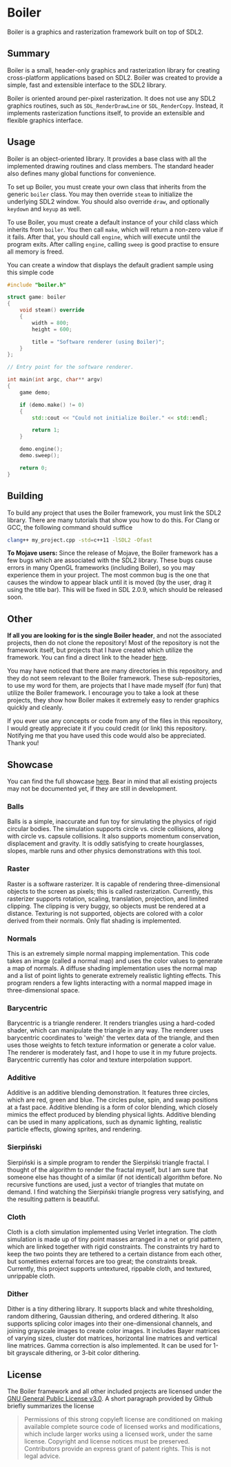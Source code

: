 # Boiler

Boiler is a graphics and rasterization framework built on top of SDL2.

## Summary

Boiler is a small, header-only graphics and rasterization library for creating cross-platform applications based on SDL2. Boiler was created to provide a simple, fast and extensible interface to the SDL2 library.

Boiler is oriented around per-pixel rasterization. It does not use any SDL2 graphics routines, such as `SDL_RenderDrawLine` or `SDL_RenderCopy`. Instead, it implements rasterization functions itself, to provide an extensible and flexible graphics interface.

## Usage

Boiler is an object-oriented library. It provides a base class with all the implemented drawing routines and class members. The standard header also defines many global functions for convenience. 

To set up Boiler, you must create your own class that inherits from the generic `boiler` class. You may then override `steam` to initialize the underlying SDL2 window. You should also override `draw`, and optionally `keydown` and `keyup` as well. 

To use Boiler, you must create a default instance of your child class which inherits from `boiler`. You then call `make`, which will return a non-zero value if it fails. After that, you should call `engine`, which will execute until the program exits. After calling `engine`, calling `sweep` is good practise to ensure all memory is freed.

You can create a window that displays the default gradient sample using this simple code

```cpp
#include "boiler.h"

struct game: boiler
{	
	void steam() override
	{
		width = 800;
		height = 600;

		title = "Software renderer (using Boiler)";
	}
};

// Entry point for the software renderer.

int main(int argc, char** argv)
{
	game demo;

	if (demo.make() != 0)
	{
		std::cout << "Could not initialize Boiler." << std::endl;

		return 1;
	}

	demo.engine();
	demo.sweep();

	return 0;
}
```

## Building

To build any project that uses the Boiler framework, you must link the SDL2 library. There are many tutorials that show you how to do this. For Clang or GCC, the following command should suffice

```bash
clang++ my_project.cpp -std=c++11 -lSDL2 -Ofast
```

**To Mojave users:** Since the release of Mojave, the Boiler framework has a few bugs which are associated with the SDL2 library. These bugs cause errors in many OpenGL frameworks (including Boiler), so you may experience them in your project. The most common bug is the one that causes the window to appear black until it is moved (by the user, drag it using the title bar). This will be fixed in SDL 2.0.9, which should be released soon.

## Other

**If all you are looking for is the single Boiler header**, and not the associated projects, then do not clone the repository! Most of the repository is not the framework itself, but projects that I have created which utilize the framework. You can find a direct link to the header [here](https://raw.githubusercontent.com/CobaltXII/boiler/master/boiler/boiler.h "Direct download"). 

You may have noticed that there are many directories in this repository, and they do not seem relevant to the Boiler framework. These sub-repositories, to use my word for them, are projects that I have made myself (for fun) that utilize the Boiler framework. I encourage you to take a look at these projects, they show how Boiler makes it extremely easy to render graphics quickly and cleanly.

If you ever use any concepts or code from any of the files in this repository, I would greatly appreciate it if you could credit (or link) this repository. Notifying me that you have used this code would also be appreciated. Thank you!

## Showcase

You can find the full showcase [here](https://github.com/CobaltXII/boiler/blob/master/SHOWCASE.md "Showcase"). Bear in mind that all existing projects may not be documented yet, if they are still in development.

### Balls

Balls is a simple, inaccurate and fun toy for simulating the physics of rigid circular bodies. The simulation supports circle vs. circle collisions, along with circle vs. capsule collisions. It also supports momentum conservation, displacement and gravity. It is oddly satisfying to create hourglasses, slopes, marble runs and other physics demonstrations with this tool.

### Raster

Raster is a software rasterizer. It is capable of rendering three-dimensional objects to the screen as pixels; this is called rasterization. Currently, this rasterizer supports rotation, scaling, translation, projection, and limited clipping. The clipping is very buggy, so objects must be rendered at a distance. Texturing is not supported, objects are colored with a color derived from their normals. Only flat shading is implemented.

### Normals

This is an extremely simple normal mapping implementation. This code takes an image (called a normal map) and uses the color values to generate a map of normals. A diffuse shading implementation uses the normal map and a list of point lights to generate extremely realistic lighting effects. This program renders a few lights interacting with a normal mapped image in three-dimensional space.

### Barycentric

Barycentric is a triangle renderer. It renders triangles using a hard-coded shader, which can manipulate the triangle in any way. The renderer uses barycentric coordinates to 'weigh' the vertex data of the triangle, and then uses those weights to fetch texture information or generate a color value. The renderer is moderately fast, and I hope to use it in my future projects. Barycentric currently has color and texture interpolation support.

### Additive

Additive is an additive blending demonstration. It features three circles, which are red, green and blue. The circles pulse, spin, and swap positions at a fast pace. Additive blending is a form of color blending, which closely mimics the effect produced by blending physical lights. Additive blending can be used in many applications, such as dynamic lighting, realistic particle effects, glowing sprites, and rendering.

### Sierpiński

Sierpiński is a simple program to render the Sierpiński triangle fractal. I thought of the algorithm to render the fractal myself, but I am sure that someone else has thought of a similar (if not identical) algorithm before. No recursive functions are used, just a vector of triangles that mutate on demand. I find watching the Sierpiński triangle progress very satisfying, and the resulting pattern is beautiful.

### Cloth

Cloth is a cloth simulation implemented using Verlet integration. The cloth simulation is made up of tiny point masses arranged in a net or grid pattern, which are linked together with rigid constraints. The constraints try hard to keep the two points they are tethered to a certain distance from each other, but sometimes external forces are too great; the constraints break. Currently, this project supports untextured, rippable cloth, and textured, unrippable cloth.

### Dither

Dither is a tiny dithering library. It supports black and white thresholding, random dithering, Gaussian dithering, and ordered dithering. It also supports splicing color images into their one-dimensional channels, and joining grayscale images to create color images. It includes Bayer matrices of varying sizes, cluster dot matrices, horizontal line matrices and vertical line matrices. Gamma correction is also implemented. It can be used for 1-bit grayscale dithering, or 3-bit color dithering.

## License

The Boiler framework and all other included projects are licensed under the [GNU General Public License v3.0](https://github.com/CobaltXII/boiler/blob/master/LICENSE "GNU General Public License v3.0"). A short paragraph provided by Github briefly summarizes the license

> Permissions of this strong copyleft license are conditioned on making available complete source code of licensed works and modifications, which include larger works using a licensed work, under the same license. Copyright and license notices must be preserved. Contributors provide an express grant of patent rights. This is not legal advice.
